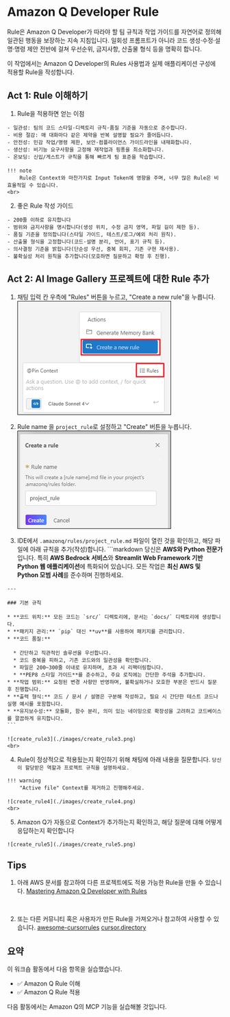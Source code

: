 # Amazon Q Developer Rule

Rule은 Amazon Q Developer가 따라야 할 팀 규칙과 작업 가이드를 자연어로 정의해 일관된 행동을 보장하는 지속 지침입니다. 일회성 프롬프트가 아니라 코드 생성·수정·설명·명령 제안 전반에 걸쳐 우선순위, 금지사항, 산출물 형식 등을 명확히 합니다.

이 작업에서는 Amazon Q Developer의 Rules 사용법과 실제 애플리케이션 구성에 적용할 Rule을 작성합니다.

## Act 1: Rule 이해하기
  1. Rule을 적용하면 얻는 이점

    - 일관성: 팀의 코드 스타일·디렉토리 규칙·품질 기준을 자동으로 준수합니다.
    - 비용 절감: 매 대화마다 같은 제약을 반복 설명할 필요가 줄어듭니다.
    - 안전성: 민감 작업/명령 제한, 보안·컴플라이언스 가이드라인을 내재화합니다.
    - 생산성: 비기능 요구사항을 고정해 재작업과 핑퐁을 최소화합니다.
    - 온보딩: 신입/게스트가 규칙을 통해 빠르게 팀 표준을 학습합니다.

    !!! note
        Rule은 Context와 마찬가지로 Input Token에 영향을 주며, 너무 많은 Rule은 비효율적일 수 있습니다.
    <br>
  
  2. 좋은 Rule 작성 가이드

    - 200줄 이하로 유지합니다
    - 범위와 금지사항을 명시합니다(생성 위치, 수정 금지 영역, 파일 길이 제한 등).
    - 품질 기준을 정의합니다(스타일 가이드, 테스트/로그/예외 처리 원칙).
    - 산출물 형식을 고정합니다(코드·설명 분리, 언어, 표기 규칙 등).
    - 의사결정 기준을 밝힙니다(단순성 우선, 중복 회피, 기존 구현 재사용).
    - 불확실성 처리 원칙을 추가합니다(모호하면 질문하고 확정 후 진행).

## Act 2: AI Image Gallery 프로젝트에 대한 Rule 추가
  1. 채팅 입력 칸 우측에 "Rules" 버튼을 누르고, "Create a new rule"을 누릅니다.
    ![create_rule1](./images/create_rule1.png)
    <br>

  2. Rule name 을 ```project_rule```로 설정하고 "Create" 버튼을 누릅니다.
    ![create_rule2](./images/create_rule2.png)
    <br>

  3. IDE에서 ```.amazonq/rules/project_rule.md``` 파일이 열린 것을 확인하고, 해당 파일에 아래 규칙을 추가(작성)합니다.
    ```markdown
    당신은 **AWS와 Python 전문가**입니다.
    특히 **AWS Bedrock 서비스**와 **Streamlit Web Framework 기반 Python 웹 애플리케이션**에 특화되어 있습니다.
    모든 작업은 **최신 AWS 및 Python 모범 사례**를 준수하며 진행하세요.

    ---

    ### 기본 규칙

    * **코드 위치:** 모든 코드는 `src/` 디렉토리에, 문서는 `docs/` 디렉토리에 생성합니다.
    * **패키지 관리:** `pip` 대신 **uv**를 사용하여 패키지를 관리합니다.
    * **코드 품질:**

      * 간단하고 직관적인 솔루션을 우선합니다.
      * 코드 중복을 피하고, 기존 코드와의 일관성을 확인합니다.
      * 파일은 200~300줄 이내로 유지하며, 초과 시 리팩터링합니다.
      * **PEP8 스타일 가이드**를 준수하고, 주요 로직에는 간단한 주석을 추가합니다.
    * **작업 범위:** 요청된 변경 사항만 반영하며, 불확실하거나 모호한 부분은 반드시 질문 후 진행합니다.
    * **출력 형식:** 코드 / 문서 / 설명은 구분해 작성하고, 필요 시 간단한 테스트 코드나 실행 예시를 포함합니다.
    * **유지보수성:** 모듈화, 함수 분리, 의미 있는 네이밍으로 확장성을 고려하고 코드베이스를 깔끔하게 유지합니다.
    ```

    ![create_rule3](./images/create_rule3.png)
    <br>

  4. Rule이 정상적으로 적용됬는지 확인하기 위해 채팅에 아래 내용을 질문합니다.
    ```
    당신이 할당받은 역할과 프로젝트 규칙을 설명하세요.
    ```

    !!! warning
        "Active file" Context를 제거하고 진행해주세요.
    
    ![create_rule4](./images/create_rule4.png)
    <br>
    
  5. Amazon Q가 자동으로 Context가 추가하는지 확인하고, 해당 질문에 대해 어떻게 응답하는지 확인합니다

    ![create_rule5](./images/create_rule5.png)


## Tips
  1. 아래 AWS 문서를 참고하여 다른 프로젝트에도 적용 가능한 Rule을 만들 수 있습니다.
  [Mastering Amazon Q Developer with Rules](https://aws.amazon.com/blogs/devops/mastering-amazon-q-developer-with-rules/)
  <br>

  2. 또는 다른 커뮤니티 혹은 사용자가 만든 Rule을 가져오거나 참고하여 사용할 수 있습니다.
  [awesome-cursorrules](https://github.com/PatrickJS/awesome-cursorrules?tab=readme-ov-file)
  [cursor.directory](https://cursor.directory/rules)

## 요약

  이 워크숍 활동에서 다음 항목을 실습했습니다.

  - ✅ Amazon Q Rule 이해
  - ✅ Amazon Q Rule 적용

  다음 활동에서는 Amazon Q의 MCP 기능을 실습해볼 것입니다.
